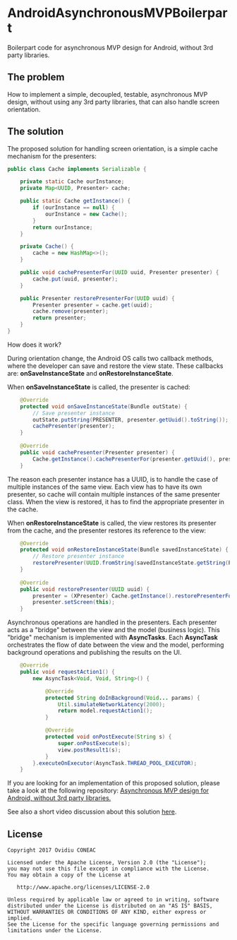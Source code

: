 # AndroidAsynchronousMVPBoilerpart
Boilerpart code for asynchronous MVP design for Android, without 3rd party libraries.

The problem
-------
How to implement a simple, decoupled, testable, asynchronous MVP design, without using any 3rd party libraries, that can also handle screen orientation.

The solution
-------
The proposed solution for handling screen orientation, is a simple cache mechanism for the presenters: 

```java
public class Cache implements Serializable {

    private static Cache ourInstance;
    private Map<UUID, Presenter> cache;

    public static Cache getInstance() {
        if (ourInstance == null) {
            ourInstance = new Cache();
        }
        return ourInstance;
    }

    private Cache() {
        cache = new HashMap<>();
    }

    public void cachePresenterFor(UUID uuid, Presenter presenter) {
        cache.put(uuid, presenter);
    }

    public Presenter restorePresenterFor(UUID uuid) {
        Presenter presenter = cache.get(uuid);
        cache.remove(presenter);
        return presenter;
    }
}
```
How does it work?

During orientation change, the Android OS calls two callback methods, where the developer can save and restore the view state. These callbacks are: __onSaveInstanceState__ and __onRestoreInstanceState__. 

When __onSaveInstanceState__ is called, the presenter is cached: 

```java
    @Override
    protected void onSaveInstanceState(Bundle outState) {
        // Save presenter instance
        outState.putString(PRESENTER, presenter.getUuid().toString());
        cachePresenter(presenter);
    }
    
    @Override
    public void cachePresenter(Presenter presenter) {
        Cache.getInstance().cachePresenterFor(presenter.getUuid(), presenter);
    }
```
The reason each presenter instance has a UUID, is to handle the case of multiple instances of the same view. Each view has to have its own presenter, so cache will contain multiple instances of the same presenter class. When the view is restored, it has to find the appropriate presenter in the cache.

When __onRestoreInstanceState__ is called, the view restores its presenter from the cache, and the presenter restores its reference to the view:

```java
    @Override
    protected void onRestoreInstanceState(Bundle savedInstanceState) {
        // Restore presenter instance
        restorePresenter(UUID.fromString(savedInstanceState.getString(PRESENTER)));
    }
    
    @Override
    public void restorePresenter(UUID uuid) {
        presenter = (XPresenter) Cache.getInstance().restorePresenterFor(uuid);
        presenter.setScreen(this);
    }
```
Asynchronous operations are handled in the presenters. Each presenter acts as a "bridge" between the view and the model (business logic). This "bridge" mechanism is implemented with __AsyncTasks__. Each __AsyncTask__ orchestrates the flow of date between the view and the model, performing background operations and publishing the results on the UI.

```java
    @Override
    public void requestAction1() {
        new AsyncTask<Void, Void, String>() {

            @Override
            protected String doInBackground(Void... params) {
                Util.simulateNetworkLatency(2000);
                return model.requestAction1();
            }

            @Override
            protected void onPostExecute(String s) {
                super.onPostExecute(s);
                view.postResult1(s);
            }
        }.executeOnExecutor(AsyncTask.THREAD_POOL_EXECUTOR);
    }
```
If you are looking for an implementation of this proposed solution, please take a look at the following repository: [Asynchronous MVP design for Android, without 3rd party libraries.](https://github.com/ovicon/AndroidAsynchronousMVP)

See also a short video discussion about this solution [here](https://www.youtube.com/watch?v=S7wIuXRzeJI).
 
License
-------

    Copyright 2017 Ovidiu CONEAC

    Licensed under the Apache License, Version 2.0 (the "License");
    you may not use this file except in compliance with the License.
    You may obtain a copy of the License at

       http://www.apache.org/licenses/LICENSE-2.0

    Unless required by applicable law or agreed to in writing, software
    distributed under the License is distributed on an "AS IS" BASIS,
    WITHOUT WARRANTIES OR CONDITIONS OF ANY KIND, either express or implied.
    See the License for the specific language governing permissions and
    limitations under the License.
